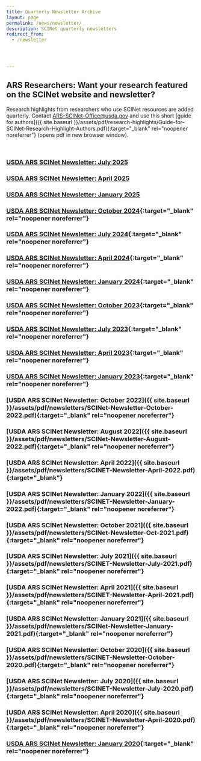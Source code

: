 ```yaml
---
title: Quarterly Newsletter Archive
layout: page
permalink: /news/newsletter/
description: SCINet quarterly newsletters
redirect_from:
  - /newsletter




---
```


## ARS Researchers: Want your research featured on the SCINet website and newsletter?

Research highlights from researchers who use SCINet resources are added quarterly. Contact [ARS-SCINet-Office@usda.gov](mailto:ARS-SCINet-Office@usda.gov?subject=research%20highlight) and use this short [guide for authors]({{ site.baseurl }}/assets/pdf/research-highlights/Guide-for-SCINet-Research-Highlight-Authors.pdf){:target="_blank" rel="noopener noreferrer"} (opens pdf in new browser window).

<br>

### [USDA ARS SCINet Newsletter: July 2025](/news/newsletter/2025-07)

### [USDA ARS SCINet Newsletter: April 2025](/news/newsletter/2025-04)

### [USDA ARS SCINet Newsletter: January 2025](/news/newsletter/2025-01)

### [USDA ARS SCINet Newsletter: October 2024](/assets/pdf/newsletters/SCINet-Newsletter-October-2024.pdf){:target="_blank" rel="noopener noreferrer"}

### [USDA ARS SCINet Newsletter: July 2024](/assets/pdf/newsletters/SCINet-Newsletter-July-2024.pdf){:target="_blank" rel="noopener noreferrer"}

### [USDA ARS SCINet Newsletter: April 2024](/assets/pdf/newsletters/SCINet-Newsletter-April-2024.pdf){:target="_blank" rel="noopener noreferrer"}

### [USDA ARS SCINet Newsletter: January 2024](/assets/pdf/newsletters/SCINet-Newsletter-January-2024.pdf){:target="_blank" rel="noopener noreferrer"}

### [USDA ARS SCINet Newsletter: October 2023](/assets/pdf/newsletters/SCINet-Newsletter-October-2023.pdf){:target="_blank" rel="noopener noreferrer"}

### [USDA ARS SCINet Newsletter: July 2023](/assets/pdf/newsletters/SCINet-Newsletter-July-2023.pdf){:target="_blank" rel="noopener noreferrer"}

### [USDA ARS SCINet Newsletter: April 2023](/assets/pdf/newsletters/SCINet-Newsletter-April-2023.pdf){:target="_blank" rel="noopener noreferrer"}

### [USDA ARS SCINet Newsletter: January 2023](/assets/pdf/newsletters/SCINet-Newsletter-January-2023.pdf){:target="_blank" rel="noopener noreferrer"}

### [USDA ARS SCINet Newsletter: October 2022]({{ site.baseurl }}/assets/pdf/newsletters/SCINet-Newsletter-October-2022.pdf){:target="_blank" rel="noopener noreferrer"}

### [USDA ARS SCINet Newsletter: August 2022]({{ site.baseurl }}/assets/pdf/newsletters/SCINet-Newsletter-August-2022.pdf){:target="_blank" rel="noopener noreferrer"}

### [USDA ARS SCINet Newsletter: April 2022]({{ site.baseurl }}/assets/pdf/newsletters/SCINET-Newsletter-April-2022.pdf){:target="_blank"}

### [USDA ARS SCINet Newsletter: January 2022]({{ site.baseurl }}/assets/pdf/newsletters/SCINET-Newsletter-January-2022.pdf){:target="_blank" rel="noopener noreferrer"}

### [USDA ARS SCINet Newsletter: October 2021]({{ site.baseurl }}/assets/pdf/newsletters/SCINet-Newsletter-Oct-2021.pdf){:target="_blank" rel="noopener noreferrer"}

### [USDA ARS SCINet Newsletter: July 2021]({{ site.baseurl }}/assets/pdf/newsletters/SCINET-Newsletter-July-2021.pdf){:target="_blank" rel="noopener noreferrer"} 

### [USDA ARS SCINet Newsletter: April 2021]({{ site.baseurl }}/assets/pdf/newsletters/SCINET-Newsletter-April-2021.pdf){:target="_blank" rel="noopener noreferrer"} 
 
### [USDA ARS SCINet Newsletter: January 2021]({{ site.baseurl }}/assets/pdf/newsletters/SCINet-Newsletter-January-2021.pdf){:target="_blank" rel="noopener noreferrer"} 

### [USDA ARS SCINet Newsletter: October 2020]({{ site.baseurl }}/assets/pdf/newsletters/SCINET-Newsletter-October-2020.pdf){:target="_blank" rel="noopener noreferrer"} 

### [USDA ARS SCINet Newsletter: July 2020]({{ site.baseurl }}/assets/pdf/newsletters/SCINET-Newsletter-July-2020.pdf){:target="_blank" rel="noopener noreferrer"} 

### [USDA ARS SCINet Newsletter: April 2020]({{ site.baseurl }}/assets/pdf/newsletters/SCINET-Newsletter-April-2020.pdf){:target="_blank" rel="noopener noreferrer"} 

### [USDA ARS SCINet Newsletter: January 2020](https://content.govdelivery.com/accounts/USDAARS/bulletins/26f910e){:target="_blank" rel="noopener noreferrer"} 
